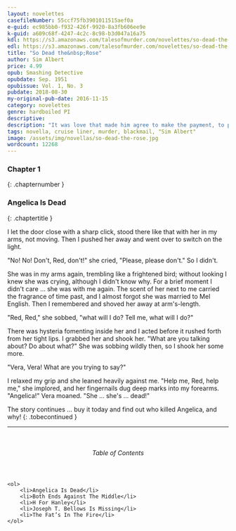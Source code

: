 ```yaml
---
layout: novelettes
casefileNumber: 55ccf75fb3901011515aef0a
e-guid: ec985bb0-f932-426f-9920-8a3fb606ee9e
k-guid: a609c68f-4247-4c2c-8c98-b3d047a16a75
kdl: https://s3.amazonaws.com/talesofmurder.com/novelettes/so-dead-the-rose.mobi
edl: https://s3.amazonaws.com/talesofmurder.com/novelettes/so-dead-the-rose.epub  
title: "So Dead the&nbsp;Rose"
author: Sim Albert
price: 4.99
opub: Smashing Detective
opubdate: Sep. 1951
opubissue: Vol. 1, No. 3
pubdate: 2018-08-30 
my-original-pub-date: 2016-11-15
category: novelettes 
genre: hardboiled PI
descriptive: 
description: "It was love that made him agree to make the payment, to protect her from her husband's infedelity. But will his love for her force him to take the rap for murder?"
tags: novella, cruise liner, murder, blackmail, "Sim Albert"
image: /assets/img/novellas/so-dead-the-rose.jpg
wordcount: 12268
---
```


### Chapter 1
{: .chapternumber }

### Angelica Is Dead
{: .chaptertitle }

I let the door close with a sharp click, stood there like that with her in my arms, not moving. Then I pushed her away and went over to switch on the light.

"No! No! Don't, Red, don't!" she cried, "Please, please don't." So I didn't.

She was in my arms again, trembling like a frightened bird; without looking I knew she was crying, although I didn't know why. For a brief moment I didn't care … she was with me again. The scent of her next to me carried the fragrance of time past, and I almost forgot she was married to Mel English. Then I remembered and shoved her away at arm's-length.

"Red, Red," she sobbed, "what will I do? Tell me, what will I do?"

There was hysteria fomenting inside her and I acted before it rushed forth from her tight lips. I grabbed her and shook her. "What are you talking about? Do about what?"
She was sobbing wildly then, so I shook her some more. 

"Vera, Vera! What are you trying to say?"

I relaxed my grip and she leaned heavily against me. "Help me, Red, help me," she implored, and her fingernails dug deep marks into my forearms. "Angelica!" Vera moaned. "She … she's … dead!"

The story continues &hellip; buy it today and find out who killed Angelica, and why!
{: .tobecontinued }

<hr>
<br>

<div class="toc">
	<header>
		<h6>Table of Contents</h6>
	</header>

	<ol>
		<li>Angelica Is Dead</li>
		<li>Both Ends Against The Middle</li>
		<li>H For Hanley</li>
		<li>Joseph T. Bellows Is Missing</li>
		<li>The Fat’s In The Fire</li>
	</ol>

</div>
